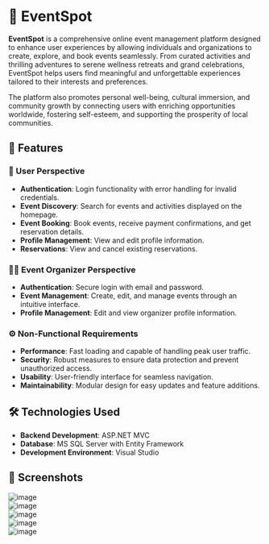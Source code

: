 # 🎯 EventSpot

**EventSpot** is a comprehensive online event management platform designed to enhance user experiences by allowing individuals and organizations to create, explore, and book events seamlessly. From curated activities and thrilling adventures to serene wellness retreats and grand celebrations, EventSpot helps users find meaningful and unforgettable experiences tailored to their interests and preferences.

The platform also promotes personal well-being, cultural immersion, and community growth by connecting users with enriching opportunities worldwide, fostering self-esteem, and supporting the prosperity of local communities.

## 🚀 Features

### 👤 User Perspective

- **Authentication**: Login functionality with error handling for invalid credentials.  
- **Event Discovery**: Search for events and activities displayed on the homepage.  
- **Event Booking**: Book events, receive payment confirmations, and get reservation details.  
- **Profile Management**: View and edit profile information.  
- **Reservations**: View and cancel existing reservations.  

### 🧑‍💼 Event Organizer Perspective

- **Authentication**: Secure login with email and password.  
- **Event Management**: Create, edit, and manage events through an intuitive interface.  
- **Profile Management**: Edit and view organizer profile information.  

### ⚙️ Non-Functional Requirements

- **Performance**: Fast loading and capable of handling peak user traffic.  
- **Security**: Robust measures to ensure data protection and prevent unauthorized access.  
- **Usability**: User-friendly interface for seamless navigation.  
- **Maintainability**: Modular design for easy updates and feature additions.  

## 🛠 Technologies Used

- **Backend Development**: ASP.NET MVC  
- **Database**: MS SQL Server with Entity Framework  
- **Development Environment**: Visual Studio  

## 📸 Screenshots

![image](https://github.com/user-attachments/assets/a4a168d0-2abd-4809-ab5c-14eb3649e8cf)  
![image](https://github.com/user-attachments/assets/b8cdf6ca-5f39-4312-a7b9-797d61dc730d)  
![image](https://github.com/user-attachments/assets/99b1ea61-6acc-4924-8ac1-8838fb78a581)  
![image](https://github.com/user-attachments/assets/7bf8d466-c1b5-45be-bfee-607433b01a10)  
![image](https://github.com/user-attachments/assets/c48186d4-34e3-4ebb-8ed3-56d2058e7a8c)  

